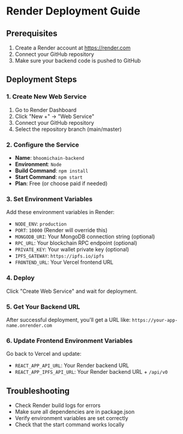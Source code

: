 # Render Deployment Guide

## Prerequisites
1. Create a Render account at https://render.com
2. Connect your GitHub repository
3. Make sure your backend code is pushed to GitHub

## Deployment Steps

### 1. Create New Web Service
1. Go to Render Dashboard
2. Click "New +" → "Web Service"
3. Connect your GitHub repository
4. Select the repository branch (main/master)

### 2. Configure the Service
- **Name**: `bhoomichain-backend`
- **Environment**: `Node`
- **Build Command**: `npm install`
- **Start Command**: `npm start`
- **Plan**: Free (or choose paid if needed)

### 3. Set Environment Variables
Add these environment variables in Render:

- `NODE_ENV`: `production`
- `PORT`: `10000` (Render will override this)
- `MONGODB_URI`: Your MongoDB connection string (optional)
- `RPC_URL`: Your blockchain RPC endpoint (optional)
- `PRIVATE_KEY`: Your wallet private key (optional)
- `IPFS_GATEWAY`: `https://ipfs.io/ipfs`
- `FRONTEND_URL`: Your Vercel frontend URL

### 4. Deploy
Click "Create Web Service" and wait for deployment.

### 5. Get Your Backend URL
After successful deployment, you'll get a URL like:
`https://your-app-name.onrender.com`

### 6. Update Frontend Environment Variables
Go back to Vercel and update:
- `REACT_APP_API_URL`: Your Render backend URL
- `REACT_APP_IPFS_API_URL`: Your Render backend URL + `/api/v0`

## Troubleshooting
- Check Render build logs for errors
- Make sure all dependencies are in package.json
- Verify environment variables are set correctly
- Check that the start command works locally
